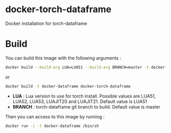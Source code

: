 # docker-torch-dataframe
Docker installation for torch-dataframe

# Build

You can build this image with the following arguments :
```bash
docker build --build-arg LUA=LUA51 --build-arg BRANCH=master -t docker-dataframe docker-torch-dataframe
```
or
```bash
docker build -t docker-dataframe docker-torch-dataframe
```

- **LUA** : Lua version to use for torch install. Possible values are LUA51, LUA52, LUA53, LUAJIT20 and LUAJIT21. Default value is LUA51
- **BRANCH** : torch-dataframe git branch to build. Default value is master

Then you can access to this image by running :

```bash
docker run -i -t docker-dataframe /bin/sh
```

